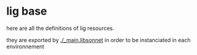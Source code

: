 # lig base

here are all the definitions of lig resources.

they are exported by [./_main.libsonnet](./_main.libsonnet) in order to be instanciated in each environnement
